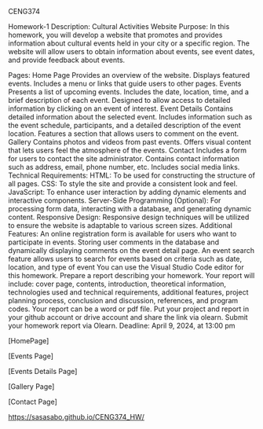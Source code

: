 CENG374

Homework-1 Description: Cultural Activities Website
Purpose: In this homework, you will develop a website that promotes and provides information about cultural events held in your city or a specific region. The website will allow users to obtain information about events, see event dates, and provide feedback about events.

Pages:
Home Page
Provides an overview of the website.
Displays featured events.
Includes a menu or links that guide users to other pages.
Events
Presents a list of upcoming events.
Includes the date, location, time, and a brief description of each event.
Designed to allow access to detailed information by clicking on an event of interest.
Event Details
Contains detailed information about the selected event.
Includes information such as the event schedule, participants, and a detailed description of the event location.
Features a section that allows users to comment on the event.
Gallery
Contains photos and videos from past events.
Offers visual content that lets users feel the atmosphere of the events.
Contact
Includes a form for users to contact the site administrator.
Contains contact information such as address, email, phone number, etc.
Includes social media links.
Technical Requirements:
HTML: To be used for constructing the structure of all pages.
CSS: To style the site and provide a consistent look and feel.
JavaScript: To enhance user interaction by adding dynamic elements and interactive components.
Server-Side Programming (Optional): For processing form data, interacting with a database, and generating dynamic content.
Responsive Design: Responsive design techniques will be utilized to ensure the website is adaptable to various screen sizes.
Additional Features:
An online registration form is available for users who want to participate in events.
Storing user comments in the database and dynamically displaying comments on the event detail page.
An event search feature allows users to search for events based on criteria such as date, location, and type of event
You can use the Visual Studio Code editor for this homework.
Prepare a report describing your homework. Your report will include: cover page, contents, introduction, theoretical information, technologies used and technical requirements, additional features, project planning process, conclusion and discussion, references, and program codes. Your report can be a word or pdf file.
Put your project and report in your github account or drive account and share the link via olearn.
Submit your homework report via Olearn.
Deadline: April 9, 2024, at 13:00 pm


[HomePage]


[Events Page]


[Events Details Page]


[Gallery Page]


[Contact Page]

https://sasasabo.github.io/CENG374_HW/

